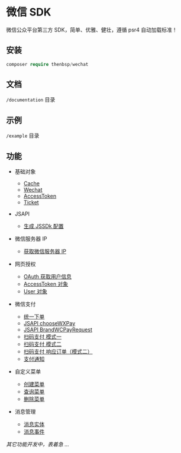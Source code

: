 # 微信 SDK

微信公众平台第三方 SDK，简单、优雅、健壮，遵循 psr4 自动加载标准！

## 安装

```php
composer require thenbsp/wechat
```

## 文档

``/documentation`` 目录

## 示例

``/example`` 目录

## 功能

- 基础对象
    - [Cache](/documentation/cache.md)
    - [Wechat](/documentation/wechat.md)
    - [AccessToken](/documentation/accesstoken.md)
    - [Ticket](/documentation/ticket.md)
- JSAPI
    - [生成 JSSDk 配置](/documentation/jssdk.md)
- 微信服务器 IP
    - [获取微信服务器 IP](/documentation/serverip.md)
- 网页授权
    - [OAuth 获取用户信息](/documentation/oauth.md)
    - [AccessToken 对象](/documentation/oauth-accesstoken.md)
    - [User 对象](/documentation/oauth-user.md)
- 微信支付
    - [统一下单](/documentation/payment-unifiedorder.md)
    - [JSAPI chooseWXPay](/documentation/payment-choosewxpay.md)
    - [JSAPI BrandWCPayRequest](/documentation/payment-brandwcpayrequest.md)
    - [扫码支付 模式一](/documentation/payment-qrcode-forever.md)
    - [扫码支付 模式二](/documentation/payment-qrcode-temporary.md)
    - [扫码支付 响应订单（模式二）](/documentation/payment-qrcode-response.md)
    - [支付通知](/documentation/payment-notify.md)
- 自定义菜单
    - [创建菜单](/documentation/menu-create.md)
    - [查询菜单](/documentation/menu-query.md)
    - [删除菜单](/documentation/menu-delete.md)

- 消息管理
    - [消息实体](/documentation/message-entity.md)
    - [消息事件](/documentation/message-event.md)

_其它功能开发中，表着急 ..._